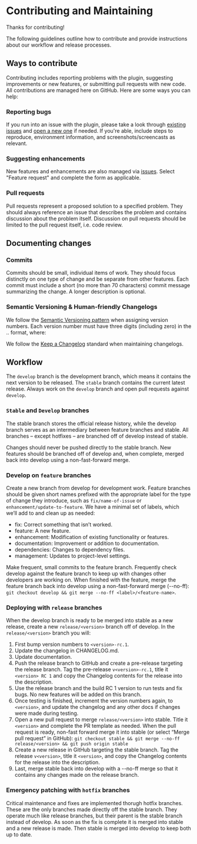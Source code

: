 # Contributing and Maintaining

Thanks for contributing!

The following guidelines outline how to contribute and provide instructions about our workflow and release processes.

## Ways to contribute

Contributing includes reporting problems with the plugin, suggesting improvements or new features, or submitting pull requests with new code. All contributions are managed here on GitHub. Here are some ways you can help:

### Reporting bugs

If you run into an issue with the plugin, please take a look through [existing issues](https://github.com/washingtonstateuniversity/hrs.wsu.edu/issues) and [open a new one](https://github.com/washingtonstateuniversity/hrs.wsu.edu/issues/new/choose) if needed. If you're able, include steps to reproduce, environment information, and screenshots/screencasts as relevant.

### Suggesting enhancements

New features and enhancements are also managed via [issues](https://github.com/washingtonstateuniversity/hrs.wsu.edu/issues/new/choose). Select "Feature request" and complete the form as applicable.

### Pull requests

Pull requests represent a proposed solution to a specified problem. They should always reference an issue that describes the problem and contains discussion about the problem itself. Discussion on pull requests should be limited to the pull request itself, i.e. code review.

## Documenting changes

### Commits

Commits should be small, individual items of work. They should focus distinctly on one type of change and be separate from other features. Each commit must include a short (no more than 70 characters) commit message summarizing the change. A longer description is optional.

### Semantic Versioning & Human-friendly Changelogs

We follow the [Semantic Versioning pattern](https://semver.org/) when assigning version numbers. Each version number must have three digits (including zero) in the <major>.<minor>.<patch> format, where:

We follow the [Keep a Changelog](https://keepachangelog.com/en/1.0.0/) standard when maintaining changelogs.

## Workflow

The `develop` branch is the development branch, which means it contains the next version to be released. The `stable` branch contains the current latest release. Always work on the `develop` branch and open pull requests against `develop`.

### `Stable` and `Develop` branches

The stable branch stores the official release history, while the develop branch serves as an intermediary between feature branches and stable. All branches – except hotfixes – are branched off of develop instead of stable.

Changes should never be pushed directly to the stable branch. New features should be branched off of develop and, when complete, merged back into develop using a non-fast-forward merge.

### Develop on `feature` branches

Create a new branch from develop for development work. Feature branches should be given short names prefixed with the appropriate label for the type of change they introduce, such as `fix/name-of-issue` or `enhancement/update-to-feature`. We have a minimal set of labels, which we’ll add to and clean up as needed:

- fix: Correct something that isn’t worked.
- feature: A new feature.
- enhancement: Modification of existing functionality or features.
- documentation: Improvement or addition to documentation.
- dependencies: Changes to dependency files.
- management: Updates to project-level settings.

Make frequent, small commits to the feature branch. Frequently check develop against the feature branch to keep up with changes other developers are working on. When finished with the feature, merge the feature branch back into develop using a non-fast-forward merge (--no-ff): `git checkout develop && git merge --no-ff <label>/<feature-name>`.

### Deploying with `release` branches

When the develop branch is ready to be merged into stable as a new release, create a new `release/<version>` branch off of develop. In the `release/<version>` branch you will:

1. First bump version numbers to `<version>-rc.1`.
1. Update the changelog in CHANGELOG.md.
1. Update documentation.
1. Push the release branch to GitHub and create a pre-release targeting the release branch. Tag the pre-release `v<version>-rc.1`, title it `<version> RC 1` and copy the Changelog contents for the release into the description.
1. Use the release branch and the build RC 1 version to run tests and fix bugs. No new features will be added on this branch.
1. Once testing is finished, increment the version numbers again, to `<version>`, and update the changelog and any other docs if changes were made during testing.
1. Open a new pull request to merge `release/<version>` into stable. Title it `<version>` and complete the PR template as needed. When the pull request is ready, non-fast forward merge it into stable (or select “Merge pull request” in GitHub): `git checkout stable && git merge --no-ff release/<version> && git push origin stable`
1. Create a new release in GitHub targeting the stable branch. Tag the release `v<version>`, title it `<version>`, and copy the Changelog contents for the release into the description.
1. Last, merge stable back into develop with a --no-ff merge so that it contains any changes made on the release branch.

### Emergency patching with `hotfix` branches

Critical maintenance and fixes are implemented thorugh hotfix branches. These are the only branches made directly off the stable branch. They operate much like release branches, but their parent is the stable branch instead of develop. As soon as the fix is complete it is merged into stable and a new release is made. Then stable is merged into develop to keep both up to date.
